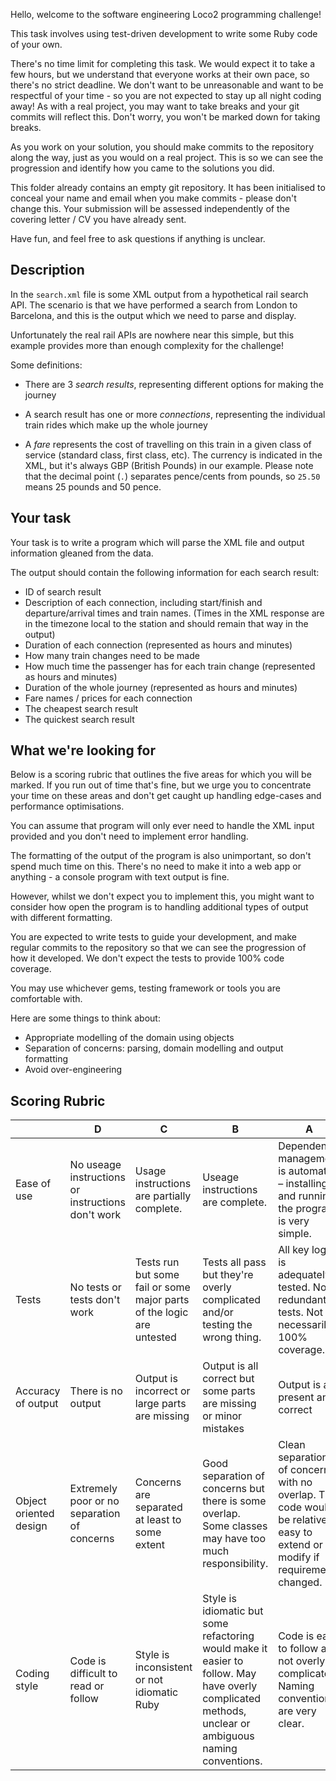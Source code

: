 Hello, welcome to the software engineering Loco2 programming challenge!

This task involves using test-driven development to write some Ruby code of
your own.

There's no time limit for completing this task. We would expect it to
take a few hours, but we understand that everyone works at their own pace,
so there's no strict deadline. We don't want to be unreasonable and want
to be respectful of your time - so you are not expected to stay up all
night coding away! As with a real project, you may want to take breaks and
your git commits will reflect this. Don't worry, you won't be marked
down for taking breaks.

As you work on your solution, you should make commits to the repository
along the way, just as you would on a real project. This is so we can
see the progression and identify how you came to the solutions you did.

This folder already contains an empty git repository. It has been
initialised to conceal your name and email when you make commits -
please don't change this. Your submission will be assessed
independently of the covering letter / CV you have already sent.

Have fun, and feel free to ask questions if anything is unclear.

## Description ##

In the `search.xml` file is some XML output from a hypothetical rail
search API. The scenario is that we have performed a search from London
to Barcelona, and this is the output which we need to parse and display.

Unfortunately the real rail APIs are nowhere near this simple, but this
example provides more than enough complexity for the challenge!

Some definitions:

* There are 3 *search results*, representing different options for
  making the journey

* A search result has one or more *connections*, representing the
  individual train rides which make up the whole journey

* A *fare* represents the cost of travelling on this train in a given
  class of service (standard class, first class, etc). The currency is
  indicated in the XML, but it's always GBP (British Pounds) in our example.
  Please note that the decimal point (`.`) separates pence/cents from pounds,
  so `25.50` means 25 pounds and 50 pence.

## Your task ##

Your task is to write a program which will parse the XML file and output
information gleaned from the data.

The output should contain the following information for each search
result:

* ID of search result
* Description of each connection, including start/finish and departure/arrival times and train names. (Times in the XML response are in the timezone local to the station and should remain that way in the output)
* Duration of each connection (represented as hours and minutes)
* How many train changes need to be made
* How much time the passenger has for each train change (represented as hours and minutes)
* Duration of the whole journey (represented as hours and minutes)
* Fare names / prices for each connection
* The cheapest search result
* The quickest search result

## What we're looking for ##

Below is a scoring rubric that outlines the five areas for which
you will be marked. If you run out of time that's fine, but we urge you to
concentrate your time on these areas and don't get caught up handling
edge-cases and performance optimisations.

You can assume that program will only ever need to handle the XML input
provided and you don't need to implement error handling.

The formatting of the output of the program is also unimportant, so don't
spend much time on this. There's no need to make it into a web app or
anything - a console program with text output is fine.

However, whilst we don't expect you to implement this, you might want to
consider how open the program is to handling additional types of output
with different formatting.

You are expected to write tests to guide your development, and make
regular commits to the repository so that we can see the progression of
how it developed. We don't expect the tests to provide 100% code coverage.

You may use whichever gems, testing framework or tools you are comfortable with.

Here are some things to think about:

* Appropriate modelling of the domain using objects
* Separation of concerns: parsing, domain modelling and output formatting
* Avoid over-engineering

## Scoring Rubric ##

|                       | D                                                 | C                                                                     | B                                                                                                                                            | A                                                                                                                             |
|------------------------|---------------------------------------------------|-----------------------------------------------------------------------|----------------------------------------------------------------------------------------------------------------------------------------------|------------------------------------------------------------------------------------------------------------------------------|
| Ease of use            | No useage instructions or instructions don't work | Usage instructions are partially complete.                            | Useage instructions are complete.                                                                                                            | Dependency management is automated – installing and running the program is very simple.                                      |
| Tests                  | No tests or tests don't work                      | Tests run but some fail or some major parts of the logic are untested | Tests all pass but they're overly complicated and/or testing the wrong thing.                                                                | All key logic is adequately tested. No redundant tests. Not necessarily 100% coverage.                                       |
| Accuracy of output     | There is no output                                | Output is incorrect or large parts are missing                        | Output is all correct but some parts are missing or minor mistakes                                                                           | Output is all present and correct                                                                                            |
| Object oriented design | Extremely poor or no separation of concerns       | Concerns are separated at least to some extent                        | Good separation of concerns but there is some overlap. Some classes may have too much responsibility.                                        | Clean separation of concerns with no overlap. The code would be relatively easy to extend or modify if requirements changed. |
| Coding style           | Code is difficult to read or follow               | Style is inconsistent or not idiomatic Ruby                           | Style is idiomatic but some refactoring would make it easier to follow. May have overly complicated methods, unclear or ambiguous naming conventions. | Code is easy to follow and not overly complicated. Naming conventions are very clear.                                     |
